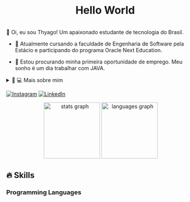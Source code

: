 <!--título-->
<div id="user-content-toc">
  <ul align="center">
    <summary><h1 style="display: inline-block">Hello World</h1></summary>
</div>

<!-- Presentation -->
<p>
  👋 Oi, eu sou Thyago! Um apaixonado estudante de tecnologia do Brasil.

  - 🌱 Atualmente cursando a faculdade de Engenharia de Software pela Estácio e participando do programa Oracle Next Education.

  - 🔭 Estou procurando minha primeira oportunidade de emprego. Meu sonho é um dia trabalhar com JAVA.
</p>



<!-- Dropdown -->
<details>
  <summary>👨 💻 Mais sobre mim</summary>

- 💬 Tenho 30 anos, atualmente moro no Brasil.Sou iniciante na programação, estudo Java, pretendo me tornar um especialista na linguagem.

 
- ⚡ Gosto de ler um bom livro, estudar programaçãp, além de assistir filmes e jogar! Acredito que nossos interesses pessoais contribuem para uma percepção mais refinada das coisas e para a resolução de problemas. 
</details>

<!-- Links -->
[![Instagram](https://img.shields.io/badge/Instagram-E4405F?style=for-the-badge&logo=instagram&logoColor=white)](https://www.instagram.com/tg.dev__/)
[![LinkedIn](https://img.shields.io/badge/LinkedIn-0077B5?style=for-the-badge&logo=linkedin&logoColor=white)](https://www.linkedin.com/in/thyago-gomes-bb3687294/)

<!-- GithubStats -->
<div align="center">
  <img src="https://github-readme-stats.vercel.app/api?username=Tg-d3v&hide_title=false&hide_rank=false&show_icons=true&include_all_commits=true&count_private=true&disable_animations=false&theme=dracula&locale=en&hide_border=false&order=1" height="150" alt="stats graph"  />
  <img src="https://github-readme-stats.vercel.app/api/top-langs?username=Tg-d3v&locale=en&hide_title=false&layout=compact&card_width=320&langs_count=5&theme=dracula&hide_border=false&order=2" height="150" alt="languages graph"  />
</div>

###

## 🔥 Skills
<!-- Skills: Programming Languages -->
  <div style="flex-basis: 48%;">
    <h3>Programming Languages</h3>
    

